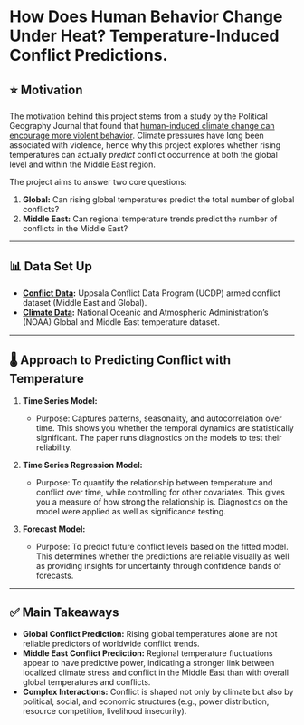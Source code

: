 # How Does Human Behavior Change Under Heat? Temperature-Induced Conflict Predictions.

## ⭐ Motivation
The motivation behind this project stems from a study by the Political Geography Journal that found that <a href="https://www.clisec.uni-hamburg.de/en/pdf/data/nordas-gleditsch-2007-climate-change-and-conflict.pdf" target="_blank">human-induced climate change can encourage more violent behavior</a>. Climate pressures have long been associated with violence, hence why this project explores whether rising temperatures can actually *predict* conflict occurrence at both the global level and within the Middle East region.  

The project aims to answer two core questions:  
1. **Global:** Can rising global temperatures predict the total number of global conflicts?  
2. **Middle East:** Can regional temperature trends predict the number of conflicts in the Middle East?  

---

## 📊 Data Set Up
- **<a href="https://ucdp.uu.se/downloads/" target="_blank">Conflict Data</a>:** Uppsala Conflict Data Program (UCDP) armed conflict dataset (Middle East and Global).
- **<a href="https://www.ncei.noaa.gov/cdo-web/datasets" target="_blank">Climate Data</a>:** National Oceanic and Atmospheric Administration’s (NOAA) Global and Middle East temperature dataset.  

---

## 🌡️ Approach to Predicting Conflict with Temperature
1. **Time Series Model:**
   - Purpose: Captures patterns, seasonality, and autocorrelation over time. This shows you whether the temporal dynamics are statistically significant. The paper runs diagnostics on the models to test their reliability.

2. **Time Series Regression Model:**  
   - Purpose: To quantify the relationship between temperature and conflict over time, while controlling for other covariates. This gives you a measure of how strong the relationship is. Diagnostics on the model were applied as well as significance testing.
  
3. **Forecast Model:**  
   - Purpose: To predict future conflict levels based on the fitted model. This determines whether the predictions are reliable visually as well as providing insights for uncertainty through confidence bands of forecasts.

---

## ✅ Main Takeaways
- **Global Conflict Prediction:** Rising global temperatures alone are not reliable predictors of worldwide conflict trends.  
- **Middle East Conflict Prediction:** Regional temperature fluctuations appear to have predictive power, indicating a stronger link between localized climate stress and conflict in the Middle East than with overall global temperatures and conflicts.  
- **Complex Interactions:** Conflict is shaped not only by climate but also by political, social, and economic structures (e.g., power distribution, resource competition, livelihood insecurity).   

